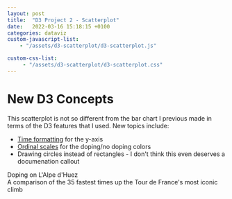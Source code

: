 ```yaml
---
layout: post 
title:  "D3 Project 2 - Scatterplot"
date:   2022-03-16 15:18:15 +0100
categories: dataviz
custom-javascript-list:
    - "/assets/d3-scatterplot/d3-scatterplot.js"

custom-css-list:
     - "/assets/d3-scatterplot/d3-scatterplot.css" 
---
```

# New D3 Concepts
This scatterplot is not so different from the bar chart I previous made in terms of the D3 features that I used. New topics include:
- [Time formatting](https://github.com/d3/d3-time-format) for the y-axis
- [Ordinal scales](https://github.com/d3/d3-time-format) for the doping/no doping colors
- Drawing circles instead of rectangles - I don't think this even deserves a documenation callout

<div id ="title">Doping on L'Alpe d'Huez</div>
<div class ="subtitle">
  A comparison of the 35 fastest times up the Tour de France's most iconic climb
</div>
  
<div class="vizcontainer"></div>
